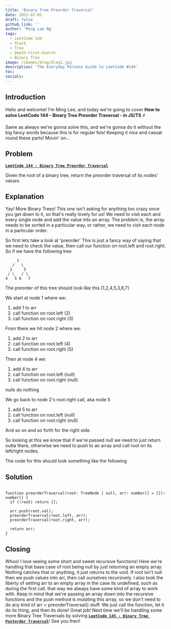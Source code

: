 ```yaml
---
title: 'Binary Tree Preorder Traversal'
date: 2023-01-01
draft: false
github_link: ''
author: 'Ming Lee Ng'
tags:
  - LeetCode 144
  - Stack
  - Tree
  - Depth-First-Search
  - Binary Tree
image: /images/blog/blog1.jpg
description: 'The Everyday Persons Guide to LeetCode #144'
toc:
socials:
---
```


## Introduction

Hello and welcome! I'm Ming Lee, and today we're going to cover **How to solve LeetCode 144 - Binary Tree Preorder Traversal - in JS/TS :zap:**

Same as always we're gonna solve this, and we're gonna do it without the big fancy words because this is for regular folx! Keeping it nice and casual
round these parts! Movin' on...

## Problem

<b><a href='https://leetcode.com/problems/binary-tree-preorder-traversal'>`LeetCode 144 - Binary Tree Preorder Traversal`</a></b>

Given the root of a binary tree, return the preorder traversal of its nodes' values.

## Explanation

Yay! More Binary Trees! This one isn't asking for anything too crazy once you get down to it, so that's really lovely for us! We need to visit each
and every single node and add the value into an array. The problem is, the array needs to be sorted in a particular way, or rather, we need to visit
each node in a particular order.

So first lets take a look at 'preorder' This is just a fancy way of saying that we need to check the value, then call our function on root.left and
root.right. So if we have the following tree

```
     1
   /   \
  2     3
 / \   / \
4   5 6   7

```

The preorder of this tree should look like this [1,2,4,5,3,6,7]

We start at node 1 where we:

1. add 1 to arr
2. call function on root.left (2)
3. call function on root.right (3)

From there we hit node 2 where we:

1. add 2 to arr
2. call function on root.left (4)
3. call function on root.right (5)

Then at node 4 we:

1. add 4 to arr
2. call function on root.left (null)
3. call function on root.right (null)

nulls do nothing

We go back to node 2's root.right call, aka node 5

1. add 5 to arr
2. call function on root.left (null)
3. call function on root.right (null)

And so on and so forth for the right side.

So looking at this we know that if we're passed null we need to just return outta there, otherwise we need to push to an array and call root on its
left/right nodes.

The code for this should look something like the following

## Solution

```

function preorderTraversal(root: TreeNode | null, arr: number[] = []): number[] {
  if (!root) return [];

  arr.push(root.val);
  preorderTraversal(root.left, arr);
  preorderTraversal(root.right, arr);

  return arr;
}

```

## Closing

Whoo! I love seeing some short and sweet recursive functions! Here we're handling that base case of root being null by just returning an empty array.
Nothing catches that or anything, it just returns to the void. If root isn't null then we push values into arr, then call ourselves recursively. I
also took the liberty of setting arr to an empty array in the case its undefined, such as during the first call, that way we always have some kind of
array to work with. Keep in mind that we're passing an array down into the recursive functions and the push method is mutating this array, so we don't
need to do any kind of arr = preorderTraversal() stuff. We just call the function, let it do its thing, and then its done! Great job! Next time we'll
be handling some more Binary Tree Traversals by solving
<a href='../intersectionoftwolinkedlists/'>**`LeetCode 145 - Binary Tree Postorder Traversal`**</a>! See you then!

